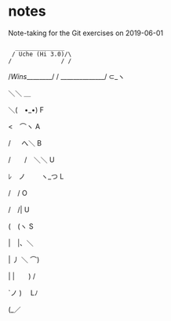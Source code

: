 # notes
Note-taking for the Git exercises on 2019-06-01

	  ______________
	 / Uche (Hi 3.0)/\
    /              / /
   /_Wins_________/ /
   \______________\/
⊂_ヽ

＼＼ ＿

＼(　•_•) F

<　⌒ヽ A

/ 　 へ＼ B

/　　/　＼＼ U

ﾚ　ノ　　 ヽ_つ L

/　/ O

/　/| U

(　(ヽ S

|　|、＼

| 丿 ＼ ⌒)

| |　　) /

`ノ )　 Lﾉ

(_／

